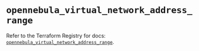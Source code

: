 # `opennebula_virtual_network_address_range`

Refer to the Terraform Registry for docs: [`opennebula_virtual_network_address_range`](https://registry.terraform.io/providers/opennebula/opennebula/1.5.0/docs/resources/virtual_network_address_range).
